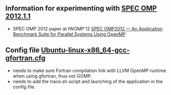 ## Information for experimenting with [SPEC OMP 2012.1.1](https://www.spec.org/omp2012/)
* SPEC OMP 2012 paper at IWOMP'12 [SPEC OMP2012 — An Application Benchmark Suite for Parallel Systems Using OpenMP](https://link.springer.com/chapter/10.1007/978-3-642-30961-8_17)

## Config file [Ubuntu-linux-x86_64-gcc-gfortran.cfg](/Ubuntu-linux-x86_64-gcc-gfortran.cfg) 
* needs to make sure Fortran compilation link with LLVM OpenMP runtime when using gfortran, thus not GOMP. 
* needs to add the trace.sh script and launching of the application in the config file. 

